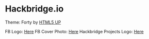 # Hackbridge.io

Theme: Forty by [HTML5 UP](https://html5up.net/)

FB Logo: [Here](https://codepen.io/96imranahmed/pen/GvXVKP)
FB Cover Photo: [Here](https://codepen.io/96imranahmed/pen/MvqNGo)
Hackbridge Projects Logo: [Here](https://codepen.io/yl573/pen/RYQjvM)